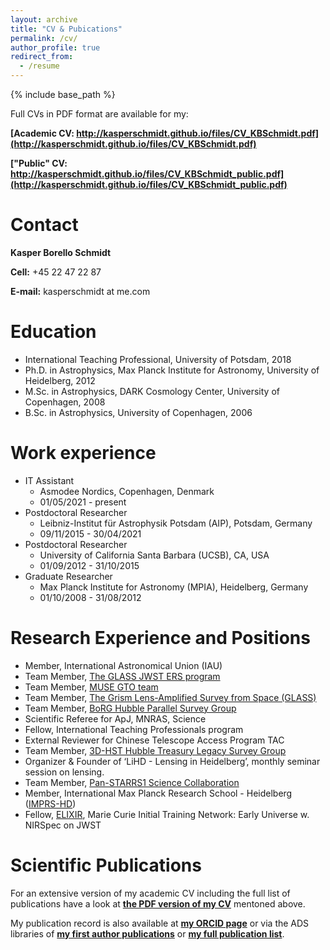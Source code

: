 ```yaml
---
layout: archive
title: "CV & Pubications"
permalink: /cv/
author_profile: true
redirect_from:
  - /resume
---
```


{% include base_path %}

Full CVs in PDF format are available for my:

__[Academic CV: http://kasperschmidt.github.io/files/CV_KBSchmidt.pdf](http://kasperschmidt.github.io/files/CV_KBSchmidt.pdf)__

__["Public" CV: http://kasperschmidt.github.io/files/CV_KBSchmidt_public.pdf](http://kasperschmidt.github.io/files/CV_KBSchmidt_public.pdf)__

Contact
======

__Kasper Borello Schmidt__

__Cell:__ +45 22 47 22 87

__E-mail:__ kasperschmidt at me.com

Education
======
* International Teaching Professional, University of Potsdam, 2018
* Ph.D. in Astrophysics, Max Planck Institute for Astronomy, University of Heidelberg, 2012
* M.Sc. in Astrophysics, DARK Cosmology Center, University of Copenhagen, 2008
* B.Sc. in Astrophysics, University of Copenhagen, 2006

Work experience
======
* IT Assistant  * Asmodee Nordics, Copenhagen, Denmark
  * 01/05/2021 - present* Postdoctoral Researcher  * Leibniz-Institut für Astrophysik Potsdam (AIP), Potsdam, Germany
  * 09/11/2015 - 30/04/2021* Postdoctoral Researcher  * University of California Santa Barbara (UCSB), CA, USA  * 01/09/2012 - 31/10/2015* Graduate Researcher
  * Max Planck Institute for Astronomy (MPIA), Heidelberg, Germany
  * 01/10/2008 - 31/08/2012
      
Research Experience and Positions
======
* Member, International Astronomical Union (IAU)* Team Member, [The GLASS JWST ERS program](http://glass.astro.ucla.edu/ers/)* Team Member, [MUSE GTO team](http://muse-vlt.eu/science/)* Team Member, [The Grism Lens-Amplified Survey from Space (GLASS)](http://glass.astro.ucla.edu/)* Team Member, [BoRG Hubble Parallel Survey Group](http://borg.astro.ucla.edu/)* Scientific Referee for ApJ, MNRAS, Science* Fellow, International Teaching Professionals program* External Reviewer for Chinese Telescope Access Program TAC* Team Member, [3D-HST Hubble Treasury Legacy Survey Group](https://3dhst.research.yale.edu/)* Organizer & Founder of ‘LiHD - Lensing in Heidelberg’, monthly seminar session on lensing. * Team Member, [Pan-STARRS1 Science Collaboration](http://panstarrs.stsci.edu/)* Member, International Max Planck Research School - Heidelberg ([IMPRS-HD](http://imprs-hd.mpg.de/))* Fellow, [ELIXIR](http://www.iap.fr/elixir/index.html), Marie Curie Initial Training Network: Early Universe w. NIRSpec on JWSTScientific Publications
======
For an extensive version of my academic CV including the full list of publications have a look at __[the PDF version of my CV](http://kasperschmidt.github.io/files/CV_KBSchmidt.pdf)__ mentoned above.

My publication record is also available at __[my ORCID page](https://orcid.org/0000-0002-3418-7251)__ or via the ADS libraries of __[my first author publications](https://ui.adsabs.harvard.edu/public-libraries/lcoH3vv1Rf6Ffr_c5MI9UA)__ or __[my full publication list](https://ui.adsabs.harvard.edu/public-libraries/rGmOWnjMSyO50UPyT0JYKg)__.
